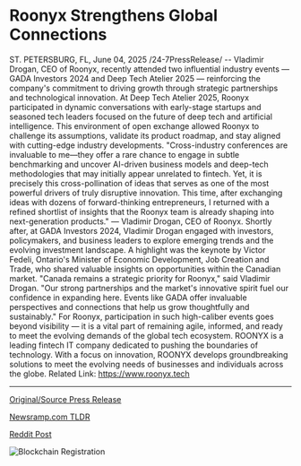 # Roonyx Strengthens Global Connections

ST. PETERSBURG, FL, June 04, 2025 /24-7PressRelease/ -- Vladimir Drogan, CEO of Roonyx, recently attended two influential industry events — GADA Investors 2024 and Deep Tech Atelier 2025 — reinforcing the company's commitment to driving growth through strategic partnerships and technological innovation.  At Deep Tech Atelier 2025, Roonyx participated in dynamic conversations with early-stage startups and seasoned tech leaders focused on the future of deep tech and artificial intelligence. This environment of open exchange allowed Roonyx to challenge its assumptions, validate its product roadmap, and stay aligned with cutting-edge industry developments.  "Cross-industry conferences are invaluable to me—they offer a rare chance to engage in subtle benchmarking and uncover AI-driven business models and deep-tech methodologies that may initially appear unrelated to fintech. Yet, it is precisely this cross-pollination of ideas that serves as one of the most powerful drivers of truly disruptive innovation. This time, after exchanging ideas with dozens of forward-thinking entrepreneurs, I returned with a refined shortlist of insights that the Roonyx team is already shaping into next-generation products."  — Vladimir Drogan, CEO of Roonyx.  Shortly after, at GADA Investors 2024, Vladimir Drogan engaged with investors, policymakers, and business leaders to explore emerging trends and the evolving investment landscape. A highlight was the keynote by Victor Fedeli, Ontario's Minister of Economic Development, Job Creation and Trade, who shared valuable insights on opportunities within the Canadian market.  "Canada remains a strategic priority for Roonyx," said Vladimir Drogan. "Our strong partnerships and the market's innovative spirit fuel our confidence in expanding here. Events like GADA offer invaluable perspectives and connections that help us grow thoughtfully and sustainably."  For Roonyx, participation in such high-caliber events goes beyond visibility — it is a vital part of remaining agile, informed, and ready to meet the evolving demands of the global tech ecosystem.  ROONYX is a leading fintech IT company dedicated to pushing the boundaries of technology. With a focus on innovation, ROONYX develops groundbreaking solutions to meet the evolving needs of businesses and individuals across the globe.  Related Link: https://www.roonyx.tech 

---

[Original/Source Press Release](https://www.24-7pressrelease.com/press-release/523455/roonyx-strengthens-global-connections)
                    

[Newsramp.com TLDR](https://newsramp.com/curated-news/roonyx-ceo-drives-innovation-at-global-tech-and-investment-forums/71a2ece27240b6c99302f977769ae9ea) 

 



[Reddit Post](https://www.reddit.com/r/newsramp/comments/1l2zht2/roonyx_ceo_drives_innovation_at_global_tech_and/) 



![Blockchain Registration](https://cdn.newsramp.app/24-7PressRelease/qrcode/256/4/lambLDiB.webp)